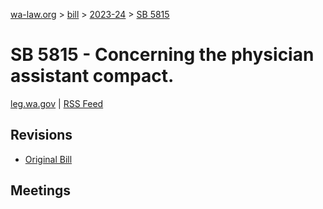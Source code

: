 [wa-law.org](/) > [bill](/bill/) > [2023-24](/bill/2023-24/) > [SB 5815](/bill/2023-24/sb/5815/)

# SB 5815 - Concerning the physician assistant compact.
[leg.wa.gov](https://app.leg.wa.gov/billsummary?BillNumber=5815&Year=2023&Initiative=false) | [RSS Feed](./rss.xml)

## Revisions
* [Original Bill](1/)

## Meetings